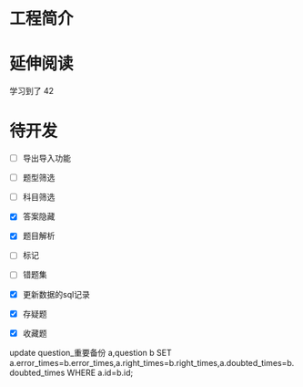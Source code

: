 # 工程简介

# 延伸阅读

学习到了 42

# 待开发

-[ ] 导出导入功能

-[ ] 题型筛选

-[ ] 科目筛选

-[x] 答案隐藏

-[x] 题目解析
 
-[ ] 标记

-[ ] 错题集
 
-[x] 更新数据的sql记录
 
-[x] 存疑题
 
-[x] 收藏题

update question_重要备份 a,question b SET a.error_times=b.error_times,a.right_times=b.right_times,a.doubted_times=b.doubted_times  WHERE a.id=b.id;